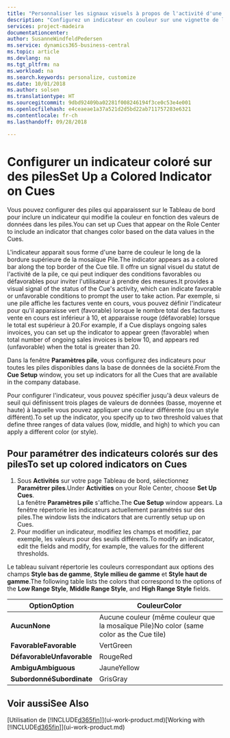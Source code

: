 ```yaml
---
title: "Personnaliser les signaux visuels à propos de l'activité d'une pile | Microsoft Docs"
description: "Configurez un indicateur en couleur sur une vignette de la pile pour fournir un signal visuel personnalisé de l'activité de la pile."
services: project-madeira
documentationcenter: 
author: SusanneWindfeldPedersen
ms.service: dynamics365-business-central
ms.topic: article
ms.devlang: na
ms.tgt_pltfrm: na
ms.workload: na
ms.search.keywords: personalize, customize
ms.date: 10/01/2018
ms.author: solsen
ms.translationtype: HT
ms.sourcegitcommit: 9dbd92409ba02281f008246194f3ce0c53e4e001
ms.openlocfilehash: e4ceaeae1a37a521d2d5bd22ab711757283e6321
ms.contentlocale: fr-ch
ms.lasthandoff: 09/28/2018

---
```

# <a name="set-up-a-colored-indicator-on-cues"></a><span data-ttu-id="82091-103">Configurer un indicateur coloré sur des piles</span><span class="sxs-lookup"><span data-stu-id="82091-103">Set Up a Colored Indicator on Cues</span></span>
<span data-ttu-id="82091-104">Vous pouvez configurer des piles qui apparaissent sur le Tableau de bord pour inclure un indicateur qui modifie la couleur en fonction des valeurs de données dans les piles.</span><span class="sxs-lookup"><span data-stu-id="82091-104">You can set up Cues that appear on the Role Center to include an indicator that changes color based on the data values in the Cues.</span></span>

<span data-ttu-id="82091-105">L'indicateur apparait sous forme d'une barre de couleur le long de la bordure supérieure de la mosaïque Pile.</span><span class="sxs-lookup"><span data-stu-id="82091-105">The indicator appears as a colored bar along the top border of the Cue tile.</span></span> <span data-ttu-id="82091-106">Il offre un signal visuel du statut de l'activité de la pile, ce qui peut indiquer des conditions favorables ou défavorables pour inviter l'utilisateur à prendre des mesures.</span><span class="sxs-lookup"><span data-stu-id="82091-106">It provides a visual signal of the status of the Cue's activity, which can indicate favorable or unfavorable conditions to prompt the user to take action.</span></span> <span data-ttu-id="82091-107">Par exemple, si une pile affiche les factures vente en cours, vous pouvez définir l'indicateur pour qu'il apparaisse vert (favorable) lorsque le nombre total des factures vente en cours est inférieur à 10, et apparaisse rouge (défavorable) lorsque le total est supérieur à 20.</span><span class="sxs-lookup"><span data-stu-id="82091-107">For example, if a Cue displays ongoing sales invoices, you can set up the indicator to appear green (favorable) when total number of ongoing sales invoices is below 10, and appears red (unfavorable) when the total is greater than 20.</span></span>

<span data-ttu-id="82091-108">Dans la fenêtre **Paramètres pile**, vous configurez des indicateurs pour toutes les piles disponibles dans la base de données de la société.</span><span class="sxs-lookup"><span data-stu-id="82091-108">From the **Cue Setup** window, you set up indicators for all the Cues that are available in the company database.</span></span>

<span data-ttu-id="82091-109">Pour configurer l'indicateur, vous pouvez spécifier jusqu'à deux valeurs de seuil qui définissent trois plages de valeurs de données (basse, moyenne et haute) à laquelle vous pouvez appliquer une couleur différente (ou un style différent).</span><span class="sxs-lookup"><span data-stu-id="82091-109">To set up the indicator, you specify up to two threshold values that define three ranges of data values (low, middle, and high) to which you can apply a different color (or style).</span></span>

## <a name="to-set-up-colored-indicators-on-cues"></a><span data-ttu-id="82091-110">Pour paramétrer des indicateurs colorés sur des piles</span><span class="sxs-lookup"><span data-stu-id="82091-110">To set up colored indicators on Cues</span></span>
1. <span data-ttu-id="82091-111">Sous **Activités** sur votre page Tableau de bord, sélectionnez **Paramétrer piles**.</span><span class="sxs-lookup"><span data-stu-id="82091-111">Under **Activities** on your Role Center, choose **Set Up Cues**.</span></span>  
   <span data-ttu-id="82091-112">La fenêtre **Paramètres pile** s'affiche.</span><span class="sxs-lookup"><span data-stu-id="82091-112">The **Cue Setup** window appears.</span></span> <span data-ttu-id="82091-113">La fenêtre répertorie les indicateurs actuellement paramétrés sur des piles.</span><span class="sxs-lookup"><span data-stu-id="82091-113">The window lists the indicators that are currently setup up on Cues.</span></span>
2. <span data-ttu-id="82091-114">Pour modifier un indicateur, modifiez les champs et modifiez, par exemple, les valeurs pour des seuils différents.</span><span class="sxs-lookup"><span data-stu-id="82091-114">To modify an indicator, edit the fields and modify, for example, the values for the different thresholds.</span></span>  

<span data-ttu-id="82091-115">Le tableau suivant répertorie les couleurs correspondant aux options des champs **Style bas de gamme**, **Style milieu de gamme** et **Style haut de gamme**.</span><span class="sxs-lookup"><span data-stu-id="82091-115">The following table lists the colors that correspond to the options of the **Low Range Style**, **Middle Range Style**, and **High Range Style** fields.</span></span>

| <span data-ttu-id="82091-116">Option</span><span class="sxs-lookup"><span data-stu-id="82091-116">Option</span></span> | <span data-ttu-id="82091-117">Couleur</span><span class="sxs-lookup"><span data-stu-id="82091-117">Color</span></span> |
| --- | --- |
| <span data-ttu-id="82091-118">**Aucun**</span><span class="sxs-lookup"><span data-stu-id="82091-118">**None**</span></span> |<span data-ttu-id="82091-119">Aucune couleur (même couleur que la mosaïque Pile)</span><span class="sxs-lookup"><span data-stu-id="82091-119">No color (same color as the Cue tile)</span></span>|
| <span data-ttu-id="82091-120">**Favorable**</span><span class="sxs-lookup"><span data-stu-id="82091-120">**Favorable**</span></span> |<span data-ttu-id="82091-121">Vert</span><span class="sxs-lookup"><span data-stu-id="82091-121">Green</span></span> |
| <span data-ttu-id="82091-122">**Défavorable**</span><span class="sxs-lookup"><span data-stu-id="82091-122">**Unfavorable**</span></span> |<span data-ttu-id="82091-123">Rouge</span><span class="sxs-lookup"><span data-stu-id="82091-123">Red</span></span> |
| <span data-ttu-id="82091-124">**Ambigu**</span><span class="sxs-lookup"><span data-stu-id="82091-124">**Ambiguous**</span></span> |<span data-ttu-id="82091-125">Jaune</span><span class="sxs-lookup"><span data-stu-id="82091-125">Yellow</span></span> |
| <span data-ttu-id="82091-126">**Subordonné**</span><span class="sxs-lookup"><span data-stu-id="82091-126">**Subordinate**</span></span> |<span data-ttu-id="82091-127">Gris</span><span class="sxs-lookup"><span data-stu-id="82091-127">Gray</span></span> |

## <a name="see-also"></a><span data-ttu-id="82091-128">Voir aussi</span><span class="sxs-lookup"><span data-stu-id="82091-128">See Also</span></span>
<span data-ttu-id="82091-129">[Utilisation de [!INCLUDE[d365fin](includes/d365fin_md.md)]](ui-work-product.md)</span><span class="sxs-lookup"><span data-stu-id="82091-129">[Working with [!INCLUDE[d365fin](includes/d365fin_md.md)]](ui-work-product.md)</span></span>

